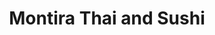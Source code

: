---
layout: place
title: "Montira Thai and Sushi"
permalink: /illinois/glenview/montira-thai-and-sushi.html
stateAbbr: IL
stateName: Illinois
cityName: Glenview
seo:
  name: "Montira Thai and Sushi"
  type: Restaurant
  links: http://montirathaiandsushi.com/
description: "Quaint kitchen offering Thai curries, soups & noodles in brick-lined digs with outdoor tables. Montira Thai and Sushi serves delicious sushi in Glenview, Illinois. Try fresh Japanese dishes for a great dining experience. Available for takeout, delivery, lunch, and dinner."
place_id: ChIJYxoV-ObHD4gRA8xzvR8ejv4
photos:
  - name: >-
      places/ChIJYxoV-ObHD4gRA8xzvR8ejv4/photos/AeeoHcJawAYKmwAjhM4NkxgylMHUFwjDFk3SxaEaz_r3tg_bF855glnDKRmqy1qT2lXfrSZHTY0p_ScDZ-lB5c5HSR8N_7iXv2qUp-CLVec8GIxRXvlLt2R-XbOfPrI5jJQvLVSvA1KvnrwnwPGTMSGR_KtHPo0mXIt_moLQJw6Q59tDUtAsZOCI8bVkEFnfRJyFDLUFyJ0acOhC3Gz2Y6otf7KgOj2PqEj9Ybt7RWqVlkhBQrL-DKEqV6MMI-seStwPEOwTE-mLKcBjjyiHevxZPHiShAg4OxyJY219_e21OD7hXA
    widthPx: 4656
    heightPx: 2620
    authorAttributions:
      - displayName: Montira Thai and Sushi
        uri: https://maps.google.com/maps/contrib/112870362834901286747
        photoUri: >-
          https://lh3.googleusercontent.com/a-/ALV-UjUHFuXHO3Nj8i4Y5ShYaDJezWJujfX5rsnR9-xyvI1bntZ-s_w=s100-p-k-no-mo
    flagContentUri: >-
      https://www.google.com/local/imagery/report/?cb_client=maps_api_places.places_api&image_key=!1e10!2sAF1QipOjOoePeb5_E2TVh3vVzA7Fr2byA2wmcGfKg-BA&hl=en-US
    googleMapsUri: >-
      https://www.google.com/maps/place//data=!3m4!1e2!3m2!1sAF1QipOjOoePeb5_E2TVh3vVzA7Fr2byA2wmcGfKg-BA!2e10!4m2!3m1!1s0x880fc7e6f8151a63:0xfe8e1e1fbd73cc03
  - name: >-
      places/ChIJYxoV-ObHD4gRA8xzvR8ejv4/photos/AeeoHcLgR9uLZXC4ASoFKRH9lkL6B_6z-v3KkJE-EB1sCC_ubMcv7TiBB34vH7Vex3Oou54U4UG-rpPgTHjinCkQjx3gYYepcvgNneluOllijKHNNvhAyXC3S-DPsAv2D7CZaWk4m3SjVojzvssnxKq2UczfrYW0jnUbqmI-fyQ7gvWUv-TiJtXpNxKubzbqio-K7W4wWug_eByB9KG9Adk5lKk7NvvfeOma0x2D6J_Dd8m-w-pw2x9JcJm5rnY-dsaITNdB5RLbEv2Zv1vLAJqfuCfCL04EX0nKvA-W41A07xbYGA
    widthPx: 4656
    heightPx: 2620
    authorAttributions:
      - displayName: Montira Thai and Sushi
        uri: https://maps.google.com/maps/contrib/112870362834901286747
        photoUri: >-
          https://lh3.googleusercontent.com/a-/ALV-UjUHFuXHO3Nj8i4Y5ShYaDJezWJujfX5rsnR9-xyvI1bntZ-s_w=s100-p-k-no-mo
    flagContentUri: >-
      https://www.google.com/local/imagery/report/?cb_client=maps_api_places.places_api&image_key=!1e10!2sAF1QipOfyJhVQsxv6KLeNsH3UQxbFhuObs7LFyEO7mX8&hl=en-US
    googleMapsUri: >-
      https://www.google.com/maps/place//data=!3m4!1e2!3m2!1sAF1QipOfyJhVQsxv6KLeNsH3UQxbFhuObs7LFyEO7mX8!2e10!4m2!3m1!1s0x880fc7e6f8151a63:0xfe8e1e1fbd73cc03
  - name: >-
      places/ChIJYxoV-ObHD4gRA8xzvR8ejv4/photos/AeeoHcJ0B18Vj-HRJ74ONHkAQKfNpHIvDM49H1A1zc3S8g81T8dMcfXQlhBuH1FBntQPtvIsxgInxtWBfVpb60D1nBEFLNz2wVqSZ-3GUM-aUEK6DLeYuSSYDOtlVuKZ0QoBwsEtCFnIAMHawRLEv46m__y6G3S1ovL3W-iPVAeK-UX6EcRLzREtv9tQgodyOLxFrqXNV2JJcS2SutkhanGwhv6lZZBpCAF7I_QfnZKI75W1Dcsh68i29uKUdaA_Dv_QsRmzZLkKEjkh1gZUsB7eNl1fHMP4Ue_3fjYooB8ykxxrLYl4yGcfTSnGiK1YH9a0kNWnDpJmrwh5qlQ2FoII0UR0G5rqh5yDA7dm9krQXm3HYo_pAJoj7YjlWCnu5YbWqgwIJjHPbZoiWEPIqjN_pKFL5hx0_dJFBe4KSilXn18I5Q
    widthPx: 4032
    heightPx: 3024
    authorAttributions:
      - displayName: Marilin Wong
        uri: https://maps.google.com/maps/contrib/113183544464743871040
        photoUri: >-
          https://lh3.googleusercontent.com/a-/ALV-UjUftIi4zEWWln7-XC8u7aGzfFfQ5ZL6knbj88b9uKhBlPr0XOJu=s100-p-k-no-mo
    flagContentUri: >-
      https://www.google.com/local/imagery/report/?cb_client=maps_api_places.places_api&image_key=!1e10!2sCIHM0ogKEICAgIC7jcv1UQ&hl=en-US
    googleMapsUri: >-
      https://www.google.com/maps/place//data=!3m4!1e2!3m2!1sCIHM0ogKEICAgIC7jcv1UQ!2e10!4m2!3m1!1s0x880fc7e6f8151a63:0xfe8e1e1fbd73cc03
  - name: >-
      places/ChIJYxoV-ObHD4gRA8xzvR8ejv4/photos/AeeoHcKmXXCapEtRRjd5UsTFgptjaAWh6d1fb7XkMKDU0w_ObqnLvf_jlj_ACOSu6L_vNPFuQ1TUqGjO_q_t4FvN9herLM-B-DvNj35kBPdIDbtnzOYpXtabb2CHA2ZK9O6qil-7RF_n0lPr3-aegHFwoM5YfiTusIyA2cEvv-0Uw2Jo2R7XcpnRNPyhdbes9Ny0GMVnTIvA2JazVEtc7ca2kSSHQMWguFFku2_iE9lgN6WNOfaxdzz1cjuBHxVuCEWTW_A5-PIi1lgbKfVahwIpW9RV8fIlVecdEseFDkXD7-fc5w
    widthPx: 4656
    heightPx: 3492
    authorAttributions:
      - displayName: Montira Thai and Sushi
        uri: https://maps.google.com/maps/contrib/112870362834901286747
        photoUri: >-
          https://lh3.googleusercontent.com/a-/ALV-UjUHFuXHO3Nj8i4Y5ShYaDJezWJujfX5rsnR9-xyvI1bntZ-s_w=s100-p-k-no-mo
    flagContentUri: >-
      https://www.google.com/local/imagery/report/?cb_client=maps_api_places.places_api&image_key=!1e10!2sAF1QipOu6ckSSwTh2t2etnNGXsihnP4MxPwBjTiKcQjU&hl=en-US
    googleMapsUri: >-
      https://www.google.com/maps/place//data=!3m4!1e2!3m2!1sAF1QipOu6ckSSwTh2t2etnNGXsihnP4MxPwBjTiKcQjU!2e10!4m2!3m1!1s0x880fc7e6f8151a63:0xfe8e1e1fbd73cc03
  - name: >-
      places/ChIJYxoV-ObHD4gRA8xzvR8ejv4/photos/AeeoHcJbNgqqgTHfQQA0WaGiGrtGEsyCcrKeyTynwoeTcUu2fEfufnuU1gFVm6J_GS_CoEwhHUrpYTGrNcImcMQV2_2hIMe5j7P71lwJI4WJ0t1FdrTNfi131NkPmLc-jUZ8V6C8l0d9TNmY_KhyY88qjg5DRcGrtV73pZF05KlUFFNyUh86VrYWOqdy-wDvGdWMJoLsFWYKWCmiJuB52E75zGKqp3KlLVHoZ19em_8uqqvlfNwBxFEW8stbBuf_BGO4aJF7oSj08uMu2cLcpVE8vrgm1fnNc1J5VoFN_MDfxyBaug
    widthPx: 4656
    heightPx: 3492
    authorAttributions:
      - displayName: Montira Thai and Sushi
        uri: https://maps.google.com/maps/contrib/112870362834901286747
        photoUri: >-
          https://lh3.googleusercontent.com/a-/ALV-UjUHFuXHO3Nj8i4Y5ShYaDJezWJujfX5rsnR9-xyvI1bntZ-s_w=s100-p-k-no-mo
    flagContentUri: >-
      https://www.google.com/local/imagery/report/?cb_client=maps_api_places.places_api&image_key=!1e10!2sAF1QipNBouGTo22SC9EpLgkKnyvSaI24LY0qUMg7mWXV&hl=en-US
    googleMapsUri: >-
      https://www.google.com/maps/place//data=!3m4!1e2!3m2!1sAF1QipNBouGTo22SC9EpLgkKnyvSaI24LY0qUMg7mWXV!2e10!4m2!3m1!1s0x880fc7e6f8151a63:0xfe8e1e1fbd73cc03
  - name: >-
      places/ChIJYxoV-ObHD4gRA8xzvR8ejv4/photos/AeeoHcIeFLsrcGQaeScowKIe01mhYqpLFhVRuaFMAr7KR9W4jMCGgwSolI5SdAvEMdjSX08V9hvM_51zhNjh0UGSyDO6z1197JU6JNdxRbpvwngeSKSl_WueE8YE5GD8CbpXTr8rxCoQjP-qn8tcwcaizjHzjIq5IIApa7D70_3V4GhwD7Lflu8jZY68bnxsrOLO5nAGahOn42XPDsdH2FRx-44S_9QOWyahgSwLC4abC3ow5BFGYScYFTPKjoMWS4HCke_n3TX-9rvTYQQBnxwrRf6OywMJT9dnW0jrDvpPqjJwdw
    widthPx: 1165
    heightPx: 1463
    authorAttributions:
      - displayName: Montira Thai and Sushi
        uri: https://maps.google.com/maps/contrib/112870362834901286747
        photoUri: >-
          https://lh3.googleusercontent.com/a-/ALV-UjUHFuXHO3Nj8i4Y5ShYaDJezWJujfX5rsnR9-xyvI1bntZ-s_w=s100-p-k-no-mo
    flagContentUri: >-
      https://www.google.com/local/imagery/report/?cb_client=maps_api_places.places_api&image_key=!1e10!2sAF1QipPzDxuORJo0QVFuq3T236f2PRniKo7ut__5T6D0&hl=en-US
    googleMapsUri: >-
      https://www.google.com/maps/place//data=!3m4!1e2!3m2!1sAF1QipPzDxuORJo0QVFuq3T236f2PRniKo7ut__5T6D0!2e10!4m2!3m1!1s0x880fc7e6f8151a63:0xfe8e1e1fbd73cc03
  - name: >-
      places/ChIJYxoV-ObHD4gRA8xzvR8ejv4/photos/AeeoHcJaHdO-paMuUPnO4QXN1Rhi7o_ONJgM0a9QIuBAB2o65OxJSJ7VwCQBTLQB6LEMrMDghYwXP3L8E5mmufqF5GBvTXtMuzfGVBSmaHofbuDyprRU6FpNYzhix3q4QVSK4tvdL7L07FGbtdGhKXhDQlFm7ZzkdYEcF9U7t1Pg7w9u8Xv5B7c4PVJ8Iuhndnhjhen_KiyOxyDA1QpYW-On0XTQsyzR7C-VOG6nGb_31ueDMpLUnWaeK1tLgkSakiEZdrZbMbzMV4YF3-7JWRg2QEm0gGPEq2xdUYgTo72uJfBKhBu1ZvrB4jEjF_4_Z3Lg77c49GIGwYr24plahQ1Ut9Cy-NmFkZe-dHFBq21KyEsDbNfHI-CTQel0ez1WwfvAzPOdtmS72FE_ahiKAlZccAJKq2QYvvtUmakYTcJvhcT8Aj0
    widthPx: 3024
    heightPx: 4032
    authorAttributions:
      - displayName: Marilin Wong
        uri: https://maps.google.com/maps/contrib/113183544464743871040
        photoUri: >-
          https://lh3.googleusercontent.com/a-/ALV-UjUftIi4zEWWln7-XC8u7aGzfFfQ5ZL6knbj88b9uKhBlPr0XOJu=s100-p-k-no-mo
    flagContentUri: >-
      https://www.google.com/local/imagery/report/?cb_client=maps_api_places.places_api&image_key=!1e10!2sCIHM0ogKEICAgIC7jcv10QE&hl=en-US
    googleMapsUri: >-
      https://www.google.com/maps/place//data=!3m4!1e2!3m2!1sCIHM0ogKEICAgIC7jcv10QE!2e10!4m2!3m1!1s0x880fc7e6f8151a63:0xfe8e1e1fbd73cc03
  - name: >-
      places/ChIJYxoV-ObHD4gRA8xzvR8ejv4/photos/AeeoHcKHXH2EeEd9J36qCvJR5573MgEWHX-lftYaN4SXU98gaXMAtPNjibzNkjf9CyY8lS0MVNMIoIcgKa06B31F7j4aoTq_eaACgwEoZSrQWFWZoFKi30EPHHoZ8w-G5ZOfmnbX_-SSeu4WyjN9uGeO1y_hOuQ0spCuMetmYrExHZsgy-PE_ZhN4lIJVIQ_GxJ952cSQ5nM6A0WctQ5Q0onq8itSpCUhGaX8NQZP-7MtuEZNOEmxzlP6vuK4SufKMOysqg8YWVKgTYCVWuMi3LlFbGHacfz0UsfWgvgsPqemrbZWg
    widthPx: 1159
    heightPx: 1445
    authorAttributions:
      - displayName: Montira Thai and Sushi
        uri: https://maps.google.com/maps/contrib/112870362834901286747
        photoUri: >-
          https://lh3.googleusercontent.com/a-/ALV-UjUHFuXHO3Nj8i4Y5ShYaDJezWJujfX5rsnR9-xyvI1bntZ-s_w=s100-p-k-no-mo
    flagContentUri: >-
      https://www.google.com/local/imagery/report/?cb_client=maps_api_places.places_api&image_key=!1e10!2sAF1QipNpDRieiqaitSZph66pGj4c0QKBrO60IVheeDAH&hl=en-US
    googleMapsUri: >-
      https://www.google.com/maps/place//data=!3m4!1e2!3m2!1sAF1QipNpDRieiqaitSZph66pGj4c0QKBrO60IVheeDAH!2e10!4m2!3m1!1s0x880fc7e6f8151a63:0xfe8e1e1fbd73cc03
  - name: >-
      places/ChIJYxoV-ObHD4gRA8xzvR8ejv4/photos/AeeoHcIupOJPn_2jiLsdJTREGdNBgrcXFC_9CAI3eRIS2Fg8I4B2qxMR8ygY12J2f6qSb5Cw--ztqE-eLB1x9vFjWLvBiT7r7jBts4XrX2K-XnDcbAAHuZHzhyYBla_WVGxeWd49aa11zyHNKqCPDT4OrEe7wXcy9B0z6GtYQ0QHem8URQPgUvScY298OGrjQPLHg2iTClNw7SRmUFr2KitUfV5Wl5O5qrxjeDNsgNBxIrsIWkgUAt7IyvJshTblrIM6_yYxxJN8rzCBk2vHef5yAnYCu-iBzMiG8JMbBJZh1ESIRA
    widthPx: 1158
    heightPx: 1450
    authorAttributions:
      - displayName: Montira Thai and Sushi
        uri: https://maps.google.com/maps/contrib/112870362834901286747
        photoUri: >-
          https://lh3.googleusercontent.com/a-/ALV-UjUHFuXHO3Nj8i4Y5ShYaDJezWJujfX5rsnR9-xyvI1bntZ-s_w=s100-p-k-no-mo
    flagContentUri: >-
      https://www.google.com/local/imagery/report/?cb_client=maps_api_places.places_api&image_key=!1e10!2sAF1QipOS8tTAWm8XXMjk-PJpvBr9i4jN1GXkn-jnhI7R&hl=en-US
    googleMapsUri: >-
      https://www.google.com/maps/place//data=!3m4!1e2!3m2!1sAF1QipOS8tTAWm8XXMjk-PJpvBr9i4jN1GXkn-jnhI7R!2e10!4m2!3m1!1s0x880fc7e6f8151a63:0xfe8e1e1fbd73cc03
  - name: >-
      places/ChIJYxoV-ObHD4gRA8xzvR8ejv4/photos/AeeoHcIvxPBrbw6y0mIlHNg3dLVUEkkz0G7pspXFGWVcDzyGHSgZdAzLJhpkOgwOsaLeoW5lbebvpr8uZc6P9wqNMF9BxUKlmrYps-tiS78mFyYFiAXVlfGsC80fPdMRO5Iyw7yg3L4xllDl3sXeiZ3SFpCzYCgf5H_f2PsAjoGlP-eZ1CDw9Z3d_RHvOcfx86SerhZ_fDtVWK1LtfHuufeIIF4SD36GXktIKx6SFf_xa8RI109lhoI_XQA0WYYaZLbNbxwqa_Bk9Exw6xGt3gFGso-gOflP9iD-DEAqF6lHP-RGkg
    widthPx: 4080
    heightPx: 3072
    authorAttributions:
      - displayName: Montira Thai and Sushi
        uri: https://maps.google.com/maps/contrib/112870362834901286747
        photoUri: >-
          https://lh3.googleusercontent.com/a-/ALV-UjUHFuXHO3Nj8i4Y5ShYaDJezWJujfX5rsnR9-xyvI1bntZ-s_w=s100-p-k-no-mo
    flagContentUri: >-
      https://www.google.com/local/imagery/report/?cb_client=maps_api_places.places_api&image_key=!1e10!2sAF1QipNSFkDGS-qalr4TfuRAElZPwne5K6XB4Kr2TU0M&hl=en-US
    googleMapsUri: >-
      https://www.google.com/maps/place//data=!3m4!1e2!3m2!1sAF1QipNSFkDGS-qalr4TfuRAElZPwne5K6XB4Kr2TU0M!2e10!4m2!3m1!1s0x880fc7e6f8151a63:0xfe8e1e1fbd73cc03
address: 1845 Tower Dr, Glenview, IL 60026, USA
street: 1845 Tower Dr
city: Glenview
state: IL
zip: '60026'
country: USA
neighborhood: null
latitude: '42.088682'
longitude: '-87.823705'
accessibility_options:
  wheelchairAccessibleParking: true
  wheelchairAccessibleEntrance: true
  wheelchairAccessibleRestroom: true
  wheelchairAccessibleSeating: true
business_status: OPERATIONAL
name: Montira Thai and Sushi
google_maps_links:
  directionsUri: >-
    https://www.google.com/maps/dir//''/data=!4m7!4m6!1m1!4e2!1m2!1m1!1s0x880fc7e6f8151a63:0xfe8e1e1fbd73cc03!3e0
  placeUri: https://maps.google.com/?cid=18342631453997911043
  writeAReviewUri: >-
    https://www.google.com/maps/place//data=!4m3!3m2!1s0x880fc7e6f8151a63:0xfe8e1e1fbd73cc03!12e1
  reviewsUri: >-
    https://www.google.com/maps/place//data=!4m4!3m3!1s0x880fc7e6f8151a63:0xfe8e1e1fbd73cc03!9m1!1b1
  photosUri: >-
    https://www.google.com/maps/place//data=!4m3!3m2!1s0x880fc7e6f8151a63:0xfe8e1e1fbd73cc03!10e5
primary_type: Thai Restaurant
opening_hours:
  regular: null
  current: null
secondary_opening_hours:
  regular:
    weekdayDescriptions: null
    type: null
  current:
    weekdayDescriptions: null
    type: null
phone: (847) 730-3006
price_level: PRICE_LEVEL_MODERATE
price_range: $20 &ndash; $30
rating: '4.3'
rating_count: 0
website: http://montirathaiandsushi.com/
reviews:
  - name: >-
      places/ChIJYxoV-ObHD4gRA8xzvR8ejv4/reviews/ChZDSUhNMG9nS0VJQ0FnTUNBMlBXVEV3EAE
    relativePublishTimeDescription: 2 months ago
    rating: 5
    text:
      text: >-
        This place was wonderful. For starters I had a cup of Spicy Miso Soup,
        coworker had a Beef Spicy Salad, we split an order of Gyoza. He got Pad
        Thai (Chicken) and I got Spicy Udon (Beef). Everything was delicious.
        Not sure when my schedule will bring me back this way but I will
        definitely come back when in the area.
      languageCode: en
    originalText:
      text: >-
        This place was wonderful. For starters I had a cup of Spicy Miso Soup,
        coworker had a Beef Spicy Salad, we split an order of Gyoza. He got Pad
        Thai (Chicken) and I got Spicy Udon (Beef). Everything was delicious.
        Not sure when my schedule will bring me back this way but I will
        definitely come back when in the area.
      languageCode: en
    authorAttribution:
      displayName: PE Shearer
      uri: https://www.google.com/maps/contrib/108666261207163819733/reviews
      photoUri: >-
        https://lh3.googleusercontent.com/a-/ALV-UjUogh2xozo-TiIVHixmI71bjUjaCUqShACfEFXTBb_HQdo2oRtR=s128-c0x00000000-cc-rp-mo-ba5
    publishTime: '2025-01-29T11:36:51.070656Z'
    flagContentUri: >-
      https://www.google.com/local/review/rap/report?postId=ChZDSUhNMG9nS0VJQ0FnTUNBMlBXVEV3EAE&d=17924085&t=1
    googleMapsUri: >-
      https://www.google.com/maps/reviews/data=!4m6!14m5!1m4!2m3!1sChZDSUhNMG9nS0VJQ0FnTUNBMlBXVEV3EAE!2m1!1s0x880fc7e6f8151a63:0xfe8e1e1fbd73cc03
  - name: >-
      places/ChIJYxoV-ObHD4gRA8xzvR8ejv4/reviews/ChZDSUhNMG9nS0VJQ0FnSUNMdE1fUkV3EAE
    relativePublishTimeDescription: 10 months ago
    rating: 5
    text:
      text: >-
        I ordered takeout from here - Cashew Entree and a Tamago  Nigiri. Both
        were delicious. As a vegetarian, I particulaly liked that they really
        cook their tofu well. It was not just mushy and soft but had a nice hard
        skin on it. I will definitely be returning!
      languageCode: en
    originalText:
      text: >-
        I ordered takeout from here - Cashew Entree and a Tamago  Nigiri. Both
        were delicious. As a vegetarian, I particulaly liked that they really
        cook their tofu well. It was not just mushy and soft but had a nice hard
        skin on it. I will definitely be returning!
      languageCode: en
    authorAttribution:
      displayName: Natasha V
      uri: https://www.google.com/maps/contrib/101732862697901964551/reviews
      photoUri: >-
        https://lh3.googleusercontent.com/a/ACg8ocIPKHmdCRI_ewGIa2G2jFpMbye2P_KAtwPsyTFzjfyqBHW54jP8=s128-c0x00000000-cc-rp-mo-ba4
    publishTime: '2024-06-15T21:17:08.333858Z'
    flagContentUri: >-
      https://www.google.com/local/review/rap/report?postId=ChZDSUhNMG9nS0VJQ0FnSUNMdE1fUkV3EAE&d=17924085&t=1
    googleMapsUri: >-
      https://www.google.com/maps/reviews/data=!4m6!14m5!1m4!2m3!1sChZDSUhNMG9nS0VJQ0FnSUNMdE1fUkV3EAE!2m1!1s0x880fc7e6f8151a63:0xfe8e1e1fbd73cc03
  - name: >-
      places/ChIJYxoV-ObHD4gRA8xzvR8ejv4/reviews/ChdDSUhNMG9nS0VJQ0FnSUR4c29PUjNRRRAB
    relativePublishTimeDescription: a year ago
    rating: 5
    text:
      text: >-
        Very nice little and delicious Thai restaurant.

        We went there with the family and had a great late lunch. Miso and Tom
        Yum soups, Pad Thai noodles and sushi were so delicious. Price is pretty
        good for the middle of the town center.

        Service was very nice.

        We will definitely com back here again.
      languageCode: en
    originalText:
      text: >-
        Very nice little and delicious Thai restaurant.

        We went there with the family and had a great late lunch. Miso and Tom
        Yum soups, Pad Thai noodles and sushi were so delicious. Price is pretty
        good for the middle of the town center.

        Service was very nice.

        We will definitely com back here again.
      languageCode: en
    authorAttribution:
      displayName: Valeriy Mezentsev
      uri: https://www.google.com/maps/contrib/103289420167287423359/reviews
      photoUri: >-
        https://lh3.googleusercontent.com/a-/ALV-UjXqZEfGrCBBcR5W9__9xUdxA8Zrgkg2w4nX358VGIwje8gGkfHS=s128-c0x00000000-cc-rp-mo-ba4
    publishTime: '2023-06-05T13:07:57.465760Z'
    flagContentUri: >-
      https://www.google.com/local/review/rap/report?postId=ChdDSUhNMG9nS0VJQ0FnSUR4c29PUjNRRRAB&d=17924085&t=1
    googleMapsUri: >-
      https://www.google.com/maps/reviews/data=!4m6!14m5!1m4!2m3!1sChdDSUhNMG9nS0VJQ0FnSUR4c29PUjNRRRAB!2m1!1s0x880fc7e6f8151a63:0xfe8e1e1fbd73cc03
  - name: >-
      places/ChIJYxoV-ObHD4gRA8xzvR8ejv4/reviews/ChdDSUhNMG9nS0VJQ0FnTUR3NHY2aG9nRRAB
    relativePublishTimeDescription: 2 weeks ago
    rating: 2
    text:
      text: >-
        My chicken was very dry. Imagine trying to eat narrow dried up strips of
        plastic -- this was my chicken teriyaki. For some reason, the lady owner
        did not let me order something else and they instead re-made it. It was
        only a tiny bit better so I did not eat it. We did not argue. I left
        hungry and so we went to a different place to eat afterwards. Obviously
        we are never coming back.
      languageCode: en
    originalText:
      text: >-
        My chicken was very dry. Imagine trying to eat narrow dried up strips of
        plastic -- this was my chicken teriyaki. For some reason, the lady owner
        did not let me order something else and they instead re-made it. It was
        only a tiny bit better so I did not eat it. We did not argue. I left
        hungry and so we went to a different place to eat afterwards. Obviously
        we are never coming back.
      languageCode: en
    authorAttribution:
      displayName: M. L.
      uri: https://www.google.com/maps/contrib/115928572084382465231/reviews
      photoUri: >-
        https://lh3.googleusercontent.com/a/ACg8ocJK9oBfzg4a1QX34d1DcrXJZ42DjqDoc4JLFhI6aAy9bxkZuQ=s128-c0x00000000-cc-rp-mo-ba4
    publishTime: '2025-03-24T23:38:51.423456Z'
    flagContentUri: >-
      https://www.google.com/local/review/rap/report?postId=ChdDSUhNMG9nS0VJQ0FnTUR3NHY2aG9nRRAB&d=17924085&t=1
    googleMapsUri: >-
      https://www.google.com/maps/reviews/data=!4m6!14m5!1m4!2m3!1sChdDSUhNMG9nS0VJQ0FnTUR3NHY2aG9nRRAB!2m1!1s0x880fc7e6f8151a63:0xfe8e1e1fbd73cc03
  - name: >-
      places/ChIJYxoV-ObHD4gRA8xzvR8ejv4/reviews/ChZDSUhNMG9nS0VJQ0FnSURLak5lbVZBEAE
    relativePublishTimeDescription: 3 years ago
    rating: 5
    text:
      text: >-
        Love my first time experience here at Montira from the excellent
        customer service where they make you feel so welcome to the wide
        selection of food and sushi rolls that they have. They have plenty of
        appetizers to choose from and I love how the presentation are amazing as
        well. The Gozilla is really a must try and also the spinach with sesame
        sauce appetizer. They also offer lunch specials during the week for
        affordable bento box lunches. They have amazing drinks too and the berry
        mix is very refreshing. They do have Sake and Wine as well.
      languageCode: en
    originalText:
      text: >-
        Love my first time experience here at Montira from the excellent
        customer service where they make you feel so welcome to the wide
        selection of food and sushi rolls that they have. They have plenty of
        appetizers to choose from and I love how the presentation are amazing as
        well. The Gozilla is really a must try and also the spinach with sesame
        sauce appetizer. They also offer lunch specials during the week for
        affordable bento box lunches. They have amazing drinks too and the berry
        mix is very refreshing. They do have Sake and Wine as well.
      languageCode: en
    authorAttribution:
      displayName: East Charmer
      uri: https://www.google.com/maps/contrib/107401704220009954826/reviews
      photoUri: >-
        https://lh3.googleusercontent.com/a-/ALV-UjVZ6hI39oiIoK19o8OjJtxVtwGdSaYrKiCnB1lJ6MES_Vg_YVDk7Q=s128-c0x00000000-cc-rp-mo-ba4
    publishTime: '2021-05-02T15:10:26.283813Z'
    flagContentUri: >-
      https://www.google.com/local/review/rap/report?postId=ChZDSUhNMG9nS0VJQ0FnSURLak5lbVZBEAE&d=17924085&t=1
    googleMapsUri: >-
      https://www.google.com/maps/reviews/data=!4m6!14m5!1m4!2m3!1sChZDSUhNMG9nS0VJQ0FnSURLak5lbVZBEAE!2m1!1s0x880fc7e6f8151a63:0xfe8e1e1fbd73cc03
parking_options:
  freeParkingLot: true
  freeStreetParking: true
  valetParking: false
  freeGarageParking: true
payment_options:
  acceptsCreditCards: true
  acceptsDebitCards: true
  acceptsCashOnly: false
  acceptsNfc: true
allow_dogs: null
curbside_pickup: null
delivery: true
dine_in: true
good_for_children: true
good_for_groups: null
good_for_sports: false
live_music: false
menu_for_children: false
outdoor_seating: true
reservable: true
restroom: true
serves_beer: true
serves_breakfast: null
serves_brunch: false
serves_cocktails: false
serves_coffee: false
serves_dinner: true
serves_dessert: true
serves_lunch: true
serves_vegetarian_food: true
serves_wine: true
takeout: true
update_category: essentials
summary: >-
  Quaint kitchen offering Thai curries, soups & noodles in brick-lined digs with
  outdoor tables.

---